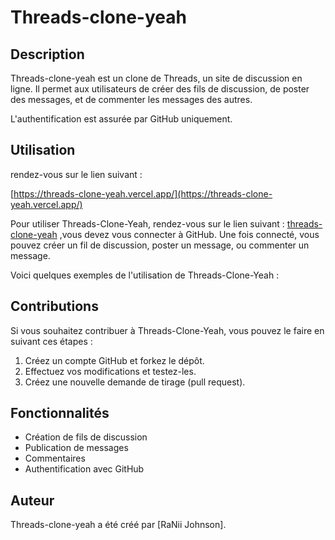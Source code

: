 # Threads-clone-yeah

## Description

Threads-clone-yeah est un clone de Threads, un site de discussion en ligne. Il permet aux utilisateurs de créer des fils de discussion, de poster des messages, et de commenter les messages des autres.

L'authentification est assurée par GitHub uniquement.


## Utilisation

rendez-vous sur le lien suivant :

[https://threads-clone-yeah.vercel.app/](https://threads-clone-yeah.vercel.app/)

Pour utiliser Threads-Clone-Yeah, rendez-vous sur le lien suivant : [threads-clone-yeah](https://threads-clone-yeah.vercel.app/) ,vous devez vous connecter à GitHub. Une fois connecté, vous pouvez créer un fil de discussion, poster un message, ou commenter un message.

Voici quelques exemples de l'utilisation de Threads-Clone-Yeah :

## Contributions

Si vous souhaitez contribuer à Threads-Clone-Yeah, vous pouvez le faire en suivant ces étapes :

1. Créez un compte GitHub et forkez le dépôt.
2. Effectuez vos modifications et testez-les.
3. Créez une nouvelle demande de tirage (pull request).

## Fonctionnalités

* Création de fils de discussion
* Publication de messages
* Commentaires
* Authentification avec GitHub

## Auteur

Threads-clone-yeah a été créé par [RaNii Johnson].
